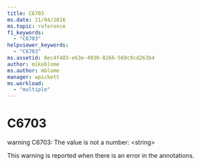 ```yaml
---
title: C6703
ms.date: 11/04/2016
ms.topic: reference
f1_keywords:
  - "C6703"
helpviewer_keywords:
  - "C6703"
ms.assetid: 8ec4f403-e63e-4930-8266-569c9cd263b4
author: mikeblome
ms.author: mblome
manager: wpickett
ms.workload:
  - "multiple"
---
```

# C6703
warning C6703: The value is not a number: \<string>

 This warning is reported when there is an error in the annotations.